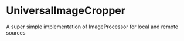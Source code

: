 UniversalImageCropper
=====================

A super simple implementation of ImageProcessor for local and remote sources
